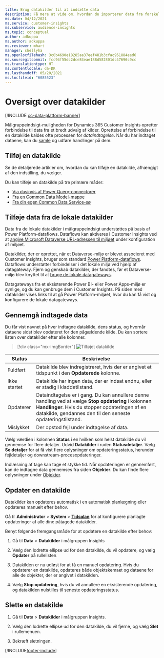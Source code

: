 ```yaml
---
title: Brug datakilder til at indsætte data
description: Få mere at vide om, hvordan du importerer data fra forskellige kilder.
ms.date: 04/12/2021
ms.service: customer-insights
ms.subservice: audience-insights
ms.topic: conceptual
author: adkuppa
ms.author: adkuppa
ms.reviewer: mhart
manager: shellyha
ms.openlocfilehash: 3c0b4690e18285aa37eef481b3cfac951884ead6
ms.sourcegitcommit: fcc94f55dc2dce84eae188d582801dc47696c9cc
ms.translationtype: HT
ms.contentlocale: da-DK
ms.lasthandoff: 05/20/2021
ms.locfileid: "6085523"
---
```

# <a name="data-sources-overview"></a>Oversigt over datakilder

[!INCLUDE [cc-data-platform-banner](../includes/cc-data-platform-banner.md)]

Målgruppeindsigt-muligheden for Dynamics 365 Customer Insights opretter forbindelse til data fra et bredt udvalg af kilder. Oprettelse af forbindelse til en datakilde kaldes ofte processen for *dataindtagelse*. Når du har indtaget dataene, kan du [samle](data-unification.md) og udføre handlinger på dem.

## <a name="add-a-data-source"></a>Tilføj en datakilde

Se de detaljerede artikler om, hvordan du kan tilføje en datakilde, afhængigt af den indstilling, du vælger.

Du kan tilføje en datakilde på tre primære måder:

- [Via dusinvis af Power Query-connectorer](connect-power-query.md)
- [Fra en Common Data Model-mappe](connect-common-data-model.md)
- [Fra din egen Common Data Service-sø](connect-common-data-service-lake.md)

## <a name="add-data-from-on-premises-data-sources"></a>Tilføje data fra de lokale datakilder

Data fra de lokale datakilder i målgruppeindsigt understøttes på basis af Power Platform-dataflows. Dataflows kan aktiveres i Customer Insights ved at [angive Microsoft Dataverse URL-adressen til miljøet](manage-environments.md#create-an-environment-in-an-existing-organization) under konfiguration af miljøet.

Datakilder, der er oprettet, når et Dataverse-miljø er blevet associeret med Customer Insights, bruger som standard [Power Platform-dataflows](/power-query/dataflows/overview-dataflows-across-power-platform-dynamics-365). Dataflows understøtter forbindelser i det lokale miljø ved hjælp af datagateway. Fjern og genskab datakilder, der fandtes, før et Dataverse-miljø blev knyttet til at [bruge de lokale datagateways](/powerapps/maker/data-platform/using-dataflows-with-on-premises-data.md).

Datagateways fra et eksisterende Power BI- eller Power Apps-miljø er synlige, og du kan genbruge dem i Customer Insights. På siden med datakilder vises links til at gå Power Platform-miljøet, hvor du kan få vist og konfigurere de lokale datagateways.

## <a name="review-ingested-data"></a>Gennemgå indtagede data

Du får vist navnet på hver indtagne datakilde, dens status, og hvornår dataene sidst blev opdateret for den pågældende kilde. Du kan sortere listen over datakilder efter alle kolonner.

> [!div class="mx-imgBorder"]
> ![Tilføjet datakilde](media/configure-data-datasource-added.png "Tilføjet datakilde")

|Status  |Beskrivelse  |
|---------|---------|
|Fuldført   |Datakilde blev indregistreret, hvis der er angivet et tidspunkt i den **Opdaterede** kolonne.
|Ikke startet   |Datakilde har ingen data, der er indsat endnu, eller er stadig i kladdetilstand.         |
|Opdaterer    |Dataindtagelse er i gang. Du kan annullere denne handling ved at vælge **Stop opdatering** i kolonnen **Handlinger**. Hvis du stopper opdateringen af en datakilde, gendannes den til den seneste opdateringstilstand.       |
|Mislykket     |Der opstod fejl under indtagelse af data.         |

Vælg værdien i kolonnen **Status** i en hvilken som helst datakilde du vil gennemse for flere detaljer. Udvid **Datakilder** i ruden **Statusdetaljer**. Vælg **Se detaljer** for at få vist flere oplysninger om opdateringsstatus, herunder fejldetaljer og downstream-procesopdateringer.

Indlæsning af tage kan tage et stykke tid. Når opdateringen er gennemført, kan de indtagne data gennemses fra siden **Objekter**. Du kan finde flere oplysninger under [Objekter](entities.md).

## <a name="refresh-a-data-source"></a>Opdater en datakilde

Datakilder kan opdateres automatisk i en automatisk planlægning eller opdateres manuelt efter behov. 

Gå til **Administrator** > **System** > [**Tidsplan**](system.md#schedule-tab) for at konfigurere planlagte opdateringer af alle dine påtagede datakilder.

Benyt følgende fremgangsmåde for at opdatere en datakilde efter behov:

1. Gå til **Data** > **Datakilder** i målgruppen Insights

2. Vælg den lodrette ellipse ud for den datakilde, du vil opdatere, og vælg **Opdater** på rullelisten.

3. Datakilden er nu udløst for at få en manuel opdatering. Hvis du opdaterer en datakilde, opdateres både objektskemaet og dataene for alle de objekter, der er angivet i datakilden.

4. Vælg **Stop opdatering**, hvis du vil annullere en eksisterende opdatering, og datakilden nulstilles til seneste opdateringsstatus.

## <a name="delete-a-data-source"></a>Slette en datakilde

1. Gå til **Data** > **Datakilder** i målgruppen Insights.

2. Vælg den lodrette ellipse ud for den datakilde, du vil fjerne, og vælg **Slet** i rullemenuen.

3. Bekræft sletningen.


[!INCLUDE[footer-include](../includes/footer-banner.md)]
